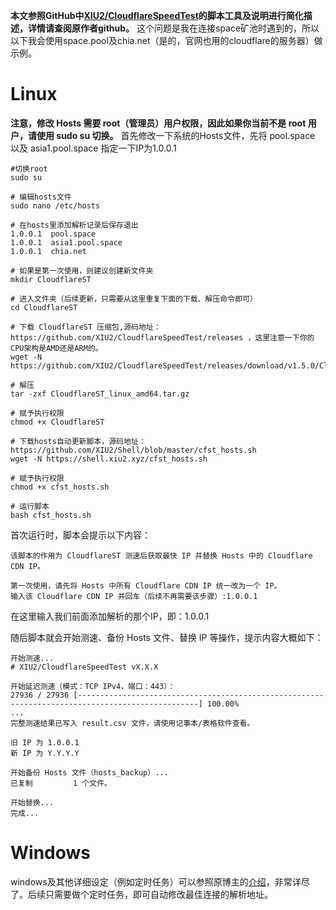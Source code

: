 **本文参照GitHub中[XIU2/CloudflareSpeedTest](https://github.com/XIU2/CloudflareSpeedTest)的脚本工具及说明进行简化描述，详情请查阅原作者github。**
这个问题是我在连接space矿池时遇到的，所以以下我会使用space.pool及chia.net（是的，官网也用的cloudflare的服务器）做示例。

# Linux
**注意，修改 Hosts 需要 root（管理员）用户权限，因此如果你当前不是 root 用户，请使用 sudo su 切换。**
首先修改一下系统的Hosts文件，先将 pool.space 以及 asia1.pool.space 指定一下IP为1.0.0.1
```
#切换root
sudo su

# 编辑hosts文件
sudo nano /etc/hosts

# 在hosts里添加解析记录后保存退出
1.0.0.1  pool.space
1.0.0.1  asia1.pool.space
1.0.0.1  chia.net 

# 如果是第一次使用，则建议创建新文件夹
mkdir CloudflareST

# 进入文件夹（后续更新，只需要从这里重复下面的下载、解压命令即可）
cd CloudflareST

# 下载 CloudflareST 压缩包,源码地址：https://github.com/XIU2/CloudflareSpeedTest/releases ，这里注意一下你的CPU架构是AMD还是ARM的。
wget -N https://github.com/XIU2/CloudflareSpeedTest/releases/download/v1.5.0/CloudflareST_linux_amd64.tar.gz

# 解压
tar -zxf CloudflareST_linux_amd64.tar.gz

# 赋予执行权限
chmod +x CloudflareST

# 下载hosts自动更新脚本，源码地址：https://github.com/XIU2/Shell/blob/master/cfst_hosts.sh
wget -N https://shell.xiu2.xyz/cfst_hosts.sh

# 赋予执行权限
chmod +x cfst_hosts.sh

# 运行脚本
bash cfst_hosts.sh
```

首次运行时，脚本会提示以下内容：
```
该脚本的作用为 CloudflareST 测速后获取最快 IP 并替换 Hosts 中的 Cloudflare CDN IP。

第一次使用，请先将 Hosts 中所有 Cloudflare CDN IP 统一改为一个 IP。
输入该 Cloudflare CDN IP 并回车（后续不再需要该步骤）:1.0.0.1
```
在这里输入我们前面添加解析的那个IP，即：1.0.0.1

随后脚本就会开始测速、备份 Hosts 文件、替换 IP 等操作，提示内容大概如下：

```
开始测速...
# XIU2/CloudflareSpeedTest vX.X.X

开始延迟测速（模式：TCP IPv4，端口：443）：
27936 / 27936 [-------------------------------------------------------------------------------------------------] 100.00%
...
完整测速结果已写入 result.csv 文件，请使用记事本/表格软件查看。

旧 IP 为 1.0.0.1
新 IP 为 Y.Y.Y.Y

开始备份 Hosts 文件（hosts_backup）...
已复制         1 个文件。

开始替换...
完成...
```

# Windows
windows及其他详细设定（例如定时任务）可以参照原博主的[介绍](https://github.com/XIU2/CloudflareSpeedTest/issues/42)，非常详尽了。后续只需要做个定时任务，即可自动修改最佳连接的解析地址。
